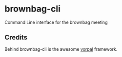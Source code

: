 # brownbag-cli
Command Line interface for the brownbag meeting

## Credits

Behind brownbag-cli is the awesome [vorpal](http://vorpal.js.org) framework.
